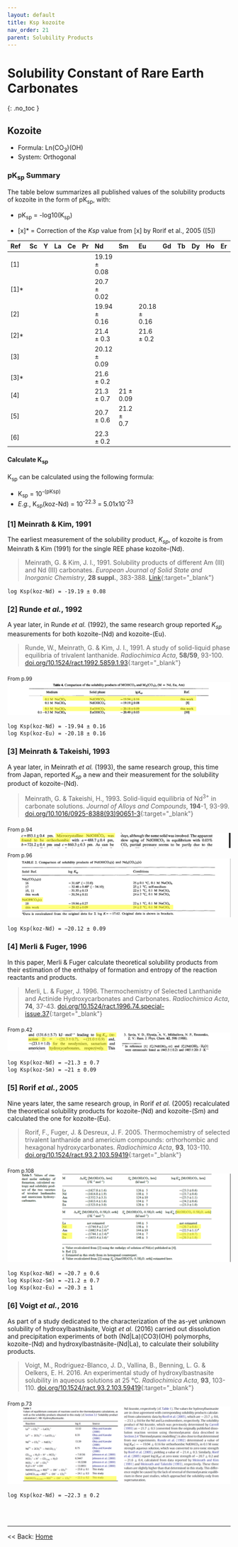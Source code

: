 ```yaml
---
layout: default
title: Ksp kozoite
nav_order: 21
parent: Solubility Products
---
```

<!-- markdownlint-disable MD014 MD022 MD025 MD033 MD040 -->
# Solubility Constant of Rare Earth Carbonates
{: .no_toc }

## Kozoite

* Formula: Ln(CO<sub>3</sub>)(OH)
* System: Orthogonal

### pK<sub>sp</sub> Summary

The table below summarizes all published values of the solubility products of kozoite in the form of pK<sub>sp</sub>, with:
* pK<sub>sp</sub> = -log10(K<sub>sp</sub>)

* [x]* = Correction of the <em>Ksp</em> value from [x] by Rorif et al., 2005 ([5])

| Ref |Sc|Y |La|Ce|Pr|Nd          |Sm          |Eu          |Gd|Tb|Dy|Ho|Er|Tm|
|:----|:-|:-|:-|:-|:-|:-----------|:-----------|:-----------|:-|:-|:-|:-|:-|:-|
| [1] |  |  |  |  |  |19.19 ± 0.08|            |            |  |  |  |  |  |  |
| [1]*|  |  |  |  |  |20.7  ± 0.02|            |            |  |  |  |  |  |  |
| [2] |  |  |  |  |  |19.94 ± 0.16|            |20.18 ± 0.16|  |  |  |  |  |  |
| [2]*|  |  |  |  |  |21.4  ± 0.3 |            |21.6  ± 0.2 |  |  |  |  |  |  |
| [3] |  |  |  |  |  |20.12 ± 0.09|            |            |  |  |  |  |  |  |
| [3]*|  |  |  |  |  |21.6  ± 0.2 |            |            |  |  |  |  |  |  |
| [4] |  |  |  |  |  |21.3  ± 0.7 |21    ± 0.09|            |  |  |  |  |  |  |
| [5] |  |  |  |  |  |20.7  ± 0.6 |21.2  ± 0.7 |            |  |  |  |  |  |  |
| [6] |  |  |  |  |  |22.3  ± 0.2 |            |            |  |  |  |  |  |  |

#### Calculate K<sub>sp</sub>

K<sub>sp</sub> can be calculated using the following formula:
* K<sub>sp</sub> = 10<sup>-(pKsp)</sup>
* <i>E.g.</i>, K<sub>sp</sub>(koz-Nd) = 10<sup>-22.3</sup> = 5.01x10<sup>-23</sup>

### [1] Meinrath & Kim, 1991
The earliest measurement of the solubility product, <em>K<sub>sp</sub></em>, of kozoite is from Meinrath & Kim (1991) for the single REE phase kozoite-(Nd).

> Meinrath, G. & Kim, J. I., 1991. Solubility products of different Am (III) and Nd (III) carbonates. <em>European Journal of Solid State and Inorganic Chemistry</em>, <b>28 suppl.</b>, 383-388. [Link](https://inis.iaea.org/search/search.aspx?orig_q=RN:23006758){:target="_blank"}

  ```
  log Ksp(koz-Nd) = -19.19 ± 0.08
  ```

### [2] Runde <i>et al.</i>, 1992
A year later, in Runde <i>et al.</i> (1992), the same research group reported <em>K<sub>sp</sub></em> measurements for both kozoite-(Nd) and kozoite-(Eu).

> Runde, W., Meinrath, G. & Kim, J. I., 1991. A study of solid-liquid phase equilibria of trivalent lanthanide. <em>Radiochimica Acta</em>, <b>58/59</b>, 93-100. [doi.org/10.1524/ract.1992.5859.1.93](https://doi.org/10.1524/ract.1992.5859.1.93){:target="_blank"}

<sub>From p.99</sub>
![Section of paper with the Ksp value](images/1992_Runde_etal_Ksp.png)

  ```
  log Ksp(koz-Nd) = -19.94 ± 0.16
  log Ksp(koz-Eu) = -20.18 ± 0.16
  ```

### [3] Meinrath & Takeishi, 1993
A year later, in Meinrath <i>et al.</i> (1993), the same research group, this time from Japan, reported <em>K<sub>sp</sub></em> a new and their measurement for the solubility product of kozoite-(Nd).

> Meinrath, G. & Takeishi, H., 1993. Solid-liquid equilibria of Nd<sup>3+</sup> in carbonate solutions. <em>Journal of Alloys and Compounds</em>, <b>194</b>-1, 93-99. [doi.org/10.1016/0925-8388(93)90651-3](https://doi.org/10.1016/0925-8388(93)90651-3){:target="_blank"}

<sub>From p.94</sub>
![Section of paper with identifying the Ln(CO3)(OH) phase as orthorhombic, so likely kozoite](images/1993_Meinrach_&_Takeishi_koz_id.png)
<sub>From p.96</sub>
![Section of paper with the Ksp value](images/1993_Meinrach_&_Takeishi_Ksp.png)


  ```
  log Ksp(koz-Nd) = −20.12 ± 0.09
  ```

### [4] Merli & Fuger, 1996
In this paper, Merli & Fuger calculate theoretical solubility products from their estimation of the enthalpy of formation and entropy of the reaction reactants and products. 

> Merli, L. & Fuger, J. 1996. Thermochemistry of Selected Lanthanide and Actinide Hydroxycarbonates and Carbonates. <em>Radiochimica Acta</em>, <b>74</b>, 37-43. [doi.org/10.1524/ract.1996.74.special-issue.37](https://doi.org/10.1524/ract.1996.74.special-issue.37){:target="_blank"}

<sub>From p.42</sub>
![Section of paper with the Ksp values](images/1996_Merli_&_Fugi_Ksp.png)

```
log Ksp(koz-Nd) = −21.3 ± 0.7
log Ksp(koz-Sm) = −21 ± 0.09
```

### [5] Rorif <i>et al.</i>, 2005
Nine years later, the same research group, in Rorif <i>et al.</i> (2005) recalculated the theoretical solubility products for kozoite-(Nd) and kozoite-(Sm) and calculated the one for kozoite-(Eu). 

> Rorif, F., Fuger, J. & Desreux, J. F. 2005. Thermochemistry of selected trivalent lanthanide and americium compounds: orthorhombic and hexagonal hydroxycarbonates. <em>Radiochimica Acta</em>, <b>93</b>, 103-110. [doi.org/10.1524/ract.93.2.103.59419](https://doi.org/10.1524/ract.93.2.103.59419){:target="_blank"}

<sub>From p.108</sub>
![Section of paper with the Ksp values](images/2005_Rorif_etal_Ksp.png)

```
log Ksp(koz-Nd) = −20.7 ± 0.6
log Ksp(koz-Sm) = −21.2 ± 0.7
log Ksp(koz-Eu) = −20.3 ± 1
```

### [6] Voigt <i>et al.</i>, 2016
As part of a study dedicated to the characterization of the as-yet unknown solubility of hydroxylbastnäsite, Voigt <i>et al.</i> (2016) carried out dissolution and precipitation experiments of both (Nd|La)(CO3)(OH) polymorphs, kozoite-(Nd) and hydroxylbastnäsite-(Nd|La), to calculate their solubility products.

> Voigt, M., Rodriguez-Blanco, J. D., Vallina, B., Benning, L. G. & Oelkers, E. H. 2016. An experimental study of hydroxylbastnasite solubility in aqueous
solutions at 25 °C. <em>Radiochimica Acta</em>, <b>93</b>, 103-110. [doi.org/10.1524/ract.93.2.103.59419](https://doi.org/10.1524/ract.93.2.103.59419){:target="_blank"}

<sub>From p.73</sub>
![Section of paper with the Ksp values](images/2016_Voigt_etal_Ksp.png)

```
log Ksp(koz-Nd) = −22.3 ± 0.2
```

<br /><br />

---

<< Back: [Home](index.md)
